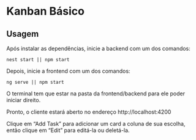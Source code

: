 
# Kanban Básico 



## Usagem

Após instalar as dependências, inicie a backend com um dos comandos: 

```
nest start || npm start
```
Depois, inicie a frontend com um dos comandos: 
```
ng serve || npm start
```
O terminal tem que estar na pasta da frontend/backend para ele poder iniciar direito.

Pronto, o cliente estará aberto no endereço http://localhost:4200

Clique em “Add Task” para adicionar um card a coluna de sua escolha, então clique em “Edit” para editá-la ou deletá-la. 